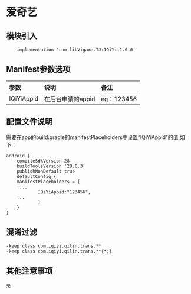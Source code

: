 # 爱奇艺

## 模块引入

```text
    implementation 'com.libVigame.TJ:IQiYi:1.0.0'
```

## Manifest参数选项

| 参数 | 说明 | 备注 |
| :--- | :--- | :--- |
| IQiYiAppid | 在后台申请的appid | eg：123456 |

## 配置文件说明

需要在app的build.gradle的manifestPlaceholders中设置“IQiYiAppid”的值,如下：

```text
android {
    compileSdkVersion 28
    buildToolsVersion '28.0.3'
    publishNonDefault true
    defaultConfig {
    manifestPlaceholders = [
    ....
            IQiYiAppid:"123456",
    ...
            ]
    }
}
```

## 混淆过滤

```text
-keep class com.iqiyi.qilin.trans.**
-keep class com.iqiyi.qilin.trans.**{*;}
```

## 其他注意事项

```text
无
```

